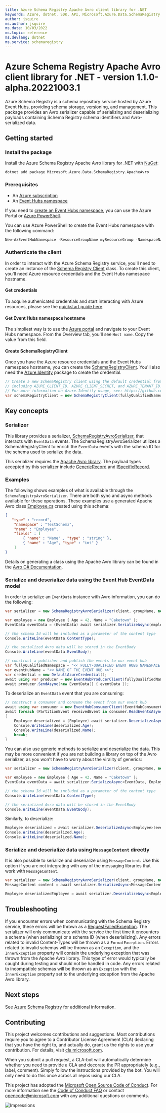 ```yaml
---
title: Azure Schema Registry Apache Avro client library for .NET
keywords: Azure, dotnet, SDK, API, Microsoft.Azure.Data.SchemaRegistry.ApacheAvro, schemaregistry
author: jsquire
ms.author: jsquire
ms.date: 10/03/2022
ms.topic: reference
ms.devlang: dotnet
ms.service: schemaregistry
---
```

# Azure Schema Registry Apache Avro client library for .NET - version 1.1.0-alpha.20221003.1 


Azure Schema Registry is a schema repository service hosted by Azure Event Hubs, providing schema storage, versioning, and management. This package provides an Avro serializer capable of serializing and deserializing payloads containing Schema Registry schema identifiers and Avro-serialized data.

## Getting started

### Install the package

Install the Azure Schema Registry Apache Avro library for .NET with [NuGet][nuget]:

```dotnetcli
dotnet add package Microsoft.Azure.Data.SchemaRegistry.ApacheAvro
```

### Prerequisites

* An [Azure subscription][azure_sub]
* An [Event Hubs namespace][event_hubs_namespace]

If you need to [create an Event Hubs namespace][create_event_hubs_namespace], you can use the Azure Portal or [Azure PowerShell][azure_powershell].

You can use Azure PowerShell to create the Event Hubs namespace with the following command:

```PowerShell
New-AzEventHubNamespace -ResourceGroupName myResourceGroup -NamespaceName namespace_name -Location eastus
```

### Authenticate the client

In order to interact with the Azure Schema Registry service, you'll need to create an instance of the [Schema Registry Client][schema_registry_client] class. To create this client, you'll need Azure resource credentials and the Event Hubs namespace hostname.

#### Get credentials

To acquire authenicated credentials and start interacting with Azure resources, please see the [quickstart guide here][quickstart_guide].

#### Get Event Hubs namespace hostname

The simpliest way is to use the [Azure portal][azure_portal] and navigate to your Event Hubs namespace. From the Overview tab, you'll see `Host name`. Copy the value from this field.

#### Create SchemaRegistryClient

Once you have the Azure resource credentials and the Event Hubs namespace hostname, you can create the [SchemaRegistryClient][schema_registry_client]. You'll also need the [Azure.Identity][azure_identity] package to create the credential.

```C# Snippet:SchemaRegistryAvroCreateSchemaRegistryClient
// Create a new SchemaRegistry client using the default credential from Azure.Identity using environment variables previously set,
// including AZURE_CLIENT_ID, AZURE_CLIENT_SECRET, and AZURE_TENANT_ID.
// For more information on Azure.Identity usage, see: https://github.com/Azure/azure-sdk-for-net/blob/main/sdk/identity/Azure.Identity/README.md
var schemaRegistryClient = new SchemaRegistryClient(fullyQualifiedNamespace: fullyQualifiedNamespace, credential: new DefaultAzureCredential());
```

## Key concepts

### Serializer

This library provides a serializer, [SchemaRegistryAvroSerializer][schema_registry_avro_serializer], that interacts with `EventData` events. The SchemaRegistryAvroSerializer utilizes a SchemaRegistryClient to enrich the `EventData` events with the schema ID for the schema used to serialize the data.

This serializer requires the [Apache Avro library][apache_avro_library]. The payload types accepted by this serializer include [GenericRecord][generic_record] and [ISpecificRecord][specific_record].


### Examples

The following shows examples of what is available through the `SchemaRegistryAvroSerializer`. There are both sync and async methods available for these operations. These examples use a generated Apache Avro class [Employee.cs][employee] created using this schema:

```json
{
   "type" : "record",
    "namespace" : "TestSchema",
    "name" : "Employee",
    "fields" : [
        { "name" : "Name" , "type" : "string" },
        { "name" : "Age", "type" : "int" }
    ]
}
```

Details on generating a class using the Apache Avro library can be found in the [Avro C# Documentation][avro_csharp_documentation].

### Serialize and deserialize data using the Event Hub EventData model

In order to serialize an `EventData` instance with Avro information, you can do the following:
```C# Snippet:SchemaRegistryAvroEncodeEventData
var serializer = new SchemaRegistryAvroSerializer(client, groupName, new SchemaRegistryAvroSerializerOptions { AutoRegisterSchemas = true });

var employee = new Employee { Age = 42, Name = "Caketown" };
EventData eventData = (EventData) await serializer.SerializeAsync(employee, messageType: typeof(EventData));

// the schema Id will be included as a parameter of the content type
Console.WriteLine(eventData.ContentType);

// the serialized Avro data will be stored in the EventBody
Console.WriteLine(eventData.EventBody);

// construct a publisher and publish the events to our event hub
var fullyQualifiedNamespace = "<< FULLY-QUALIFIED EVENT HUBS NAMESPACE (like something.servicebus.windows.net) >>";
var eventHubName = "<< NAME OF THE EVENT HUB >>";
var credential = new DefaultAzureCredential();
await using var producer = new EventHubProducerClient(fullyQualifiedNamespace, eventHubName, credential);
await producer.SendAsync(new EventData[] { eventData });
```

To deserialize an `EventData` event that you are consuming:
```C# Snippet:SchemaRegistryAvroDecodeEventData
// construct a consumer and consume the event from our event hub
await using var consumer = new EventHubConsumerClient(EventHubConsumerClient.DefaultConsumerGroupName, fullyQualifiedNamespace, eventHubName, credential);
await foreach (PartitionEvent receivedEvent in consumer.ReadEventsAsync())
{
    Employee deserialized = (Employee) await serializer.DeserializeAsync(eventData, typeof(Employee));
    Console.WriteLine(deserialized.Age);
    Console.WriteLine(deserialized.Name);
    break;
}
```

You can also use generic methods to serialize and deserialize the data. This may be more convenient if you are not building a library on top of the Avro serializer, as you won't have to worry about the virality of generics:
```C# Snippet:SchemaRegistryAvroEncodeEventDataGenerics
var serializer = new SchemaRegistryAvroSerializer(client, groupName, new SchemaRegistryAvroSerializerOptions { AutoRegisterSchemas = true });

var employee = new Employee { Age = 42, Name = "Caketown" };
EventData eventData = await serializer.SerializeAsync<EventData, Employee>(employee);

// the schema Id will be included as a parameter of the content type
Console.WriteLine(eventData.ContentType);

// the serialized Avro data will be stored in the EventBody
Console.WriteLine(eventData.EventBody);
```

Similarly, to deserialize:
```C# Snippet:SchemaRegistryAvroDecodeEventDataGenerics
Employee deserialized = await serializer.DeserializeAsync<Employee>(eventData);
Console.WriteLine(deserialized.Age);
Console.WriteLine(deserialized.Name);
```

### Serialize and deserialize data using `MessageContent` directly

It is also possible to serialize and deserialize using `MessageContent`. Use this option if you are not integrating with any of the messaging libraries that work with `MessageContent`.
```C# Snippet:SchemaRegistryAvroEncodeDecodeMessageContent
var serializer = new SchemaRegistryAvroSerializer(client, groupName, new SchemaRegistryAvroSerializerOptions { AutoRegisterSchemas = true });
MessageContent content = await serializer.SerializeAsync<MessageContent, Employee>(employee);

Employee deserializedEmployee = await serializer.DeserializeAsync<Employee>(content);
```

## Troubleshooting

If you encounter errors when communicating with the Schema Registry service, these errors will be thrown as a [RequestFailedException][request_failed_exception]. The serializer will only communicate with the service the first time it encounters a schema (when serializing) or a schema ID (when deserializing). Any errors related to invalid Content-Types will be thrown as a `FormatException`. Errors related to invalid schemas will be thrown as an `Exception`, and the `InnerException` property will contain the underlying exception that was thrown from the Apache Avro library. This type of error would typically be caught during testing and should not be handled in code. Any errors related to incompatible schemas will be thrown as an `Exception` with the `InnerException` property set to the underlying exception from the Apache Avro library.

## Next steps

See [Azure Schema Registry][azure_schema_registry] for additional information.

## Contributing

This project welcomes contributions and suggestions. Most contributions require you to agree to a Contributor License Agreement (CLA) declaring that you have the right to, and actually do, grant us the rights to use your contribution. For details, visit [cla.microsoft.com][cla].

When you submit a pull request, a CLA-bot will automatically determine whether you need to provide a CLA and decorate the PR appropriately (e.g., label, comment). Simply follow the instructions provided by the bot. You will only need to do this once across all repos using our CLA.

This project has adopted the [Microsoft Open Source Code of Conduct][code_of_conduct]. For more information see the [Code of Conduct FAQ][code_of_conduct_faq] or contact [opencode@microsoft.com][email_opencode] with any additional questions or comments.

![Impressions](https://azure-sdk-impressions.azurewebsites.net/api/impressions/azure-sdk-for-net%2Fsdk%2Ftemplate%2FAzure.Template%2FREADME.png)

<!-- LINKS -->
[nuget]: https://www.nuget.org/
[event_hubs_namespace]: /azure/event-hubs/event-hubs-about
[azure_powershell]: /powershell/azure/
[create_event_hubs_namespace]: /azure/event-hubs/event-hubs-quickstart-powershell#create-an-event-hubs-namespace
[quickstart_guide]: https://github.com/Azure/azure-sdk-for-net/blob/main/doc/dev/mgmt_quickstart.md
[schema_registry_client]: https://github.com/Azure/azure-sdk-for-net/blob/main/sdk/schemaregistry/Azure.Data.SchemaRegistry/src/SchemaRegistryClient.cs
[azure_portal]: https://ms.portal.azure.com/
[schema_properties]: src/SchemaProperties.cs
[azure_identity]: https://www.nuget.org/packages/Azure.Identity
[cla]: https://cla.microsoft.com
[code_of_conduct]: https://opensource.microsoft.com/codeofconduct/
[code_of_conduct_faq]: https://opensource.microsoft.com/codeofconduct/faq/
[email_opencode]: mailto:opencode@microsoft.com
[schema_registry_avro_serializer]: https://github.com/Azure/azure-sdk-for-net/blob/main/sdk/schemaregistry/Microsoft.Azure.Data.SchemaRegistry.ApacheAvro/src/SchemaRegistryAvroSerializer.cs
[employee]: https://github.com/Azure/azure-sdk-for-net/blob/main/sdk/schemaregistry/Microsoft.Azure.Data.SchemaRegistry.ApacheAvro/tests/Models/Employee.cs
[avro_csharp_documentation]: https://avro.apache.org/docs/current/api/csharp/html/index.html
[apache_avro_library]: https://www.nuget.org/packages/Apache.Avro/
[generic_record]: https://avro.apache.org/docs/current/api/csharp/html/classAvro_1_1Generic_1_1GenericRecord.html
[specific_record]: https://avro.apache.org/docs/current/api/csharp/html/interfaceAvro_1_1Specific_1_1ISpecificRecord.html
[azure_sub]: https://azure.microsoft.com/free/dotnet/
[azure_schema_registry]: https://aka.ms/schemaregistry
[request_failed_exception]: /dotnet/api/azure.requestfailedexception?view=azure-dotnet

